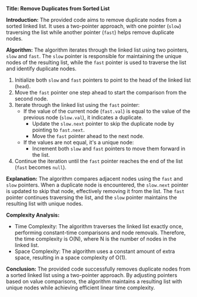 **Title: Remove Duplicates from Sorted List**

**Introduction:**
The provided code aims to remove duplicate nodes from a sorted linked list. It uses a two-pointer approach, with one pointer (`slow`) traversing the list while another pointer (`fast`) helps remove duplicate nodes.

**Algorithm:**
The algorithm iterates through the linked list using two pointers, `slow` and `fast`. The `slow` pointer is responsible for maintaining the unique nodes of the resulting list, while the `fast` pointer is used to traverse the list and identify duplicate nodes.

1. Initialize both `slow` and `fast` pointers to point to the head of the linked list (`head`).
2. Move the `fast` pointer one step ahead to start the comparison from the second node.
3. Iterate through the linked list using the `fast` pointer:
   - If the value of the current node (`fast.val`) is equal to the value of the previous node (`slow.val`), it indicates a duplicate.
     - Update the `slow.next` pointer to skip the duplicate node by pointing to `fast.next`.
     - Move the `fast` pointer ahead to the next node.
   - If the values are not equal, it's a unique node:
     - Increment both `slow` and `fast` pointers to move them forward in the list.
4. Continue the iteration until the `fast` pointer reaches the end of the list (`fast` becomes `null`).

**Explanation:**
The algorithm compares adjacent nodes using the `fast` and `slow` pointers. When a duplicate node is encountered, the `slow.next` pointer is updated to skip that node, effectively removing it from the list. The `fast` pointer continues traversing the list, and the `slow` pointer maintains the resulting list with unique nodes.

**Complexity Analysis:**
- Time Complexity: The algorithm traverses the linked list exactly once, performing constant-time comparisons and node removals. Therefore, the time complexity is O(N), where N is the number of nodes in the linked list.
- Space Complexity: The algorithm uses a constant amount of extra space, resulting in a space complexity of O(1).

**Conclusion:**
The provided code successfully removes duplicate nodes from a sorted linked list using a two-pointer approach. By adjusting pointers based on value comparisons, the algorithm maintains a resulting list with unique nodes while achieving efficient linear time complexity.
